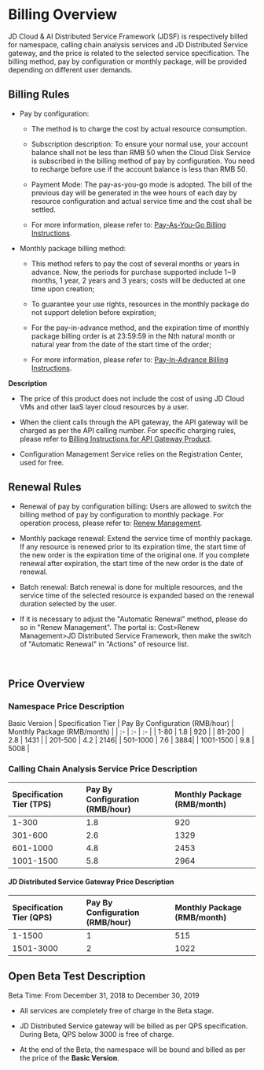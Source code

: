 # Billing Overview

JD Cloud & AI Distributed Service Framework (JDSF) is respectively billed for namespace, calling chain analysis services and JD Distributed Service gateway, and the price is related to the selected service specification. The billing method, pay by configuration or monthly package, will be provided depending on different user demands.

##  Billing Rules

- Pay by configuration:

	- The method is to charge the cost by actual resource consumption.
	
	- Subscription description: To ensure your normal use, your account balance shall not be less than RMB 50 when the Cloud Disk Service is subscribed in the billing method of pay by configuration. You need to recharge before use if the account balance is less than RMB 50.
	
	- Payment Mode: The pay-as-you-go mode is adopted. The bill of the previous day will be generated in the wee hours of each day by resource configuration and actual service time and the cost shall be settled.

	- For more information, please refer to: [Pay-As-You-Go Billing Instructions](../../../Finance/Billing/Billing-method/Postpay.md).

- Monthly package billing method:

	- This method refers to pay the cost of several months or years in advance. Now, the periods for purchase supported include 1~9 months, 1 year, 2 years and 3 years; costs will be deducted at one time upon creation;

	- To guarantee your use rights, resources in the monthly package do not support deletion before expiration;
	
	- For the pay-in-advance method, and the expiration time of monthly package billing order is at 23:59:59 in the Nth natural month or natural year from the date of the start time of the order;
		
	- For more information, please refer to: [Pay-In-Advance Billing Instructions](../../../Finance/Billing/Billing-method/Prepay.md).		
	
**Description**

-  The price of this product does not include the cost of using JD Cloud VMs and other IaaS layer cloud resources by a user.

-  When the client calls through the API gateway, the API gateway will be charged as per the API calling number. For specific charging rules, please refer to [Billing Instructions for API Gateway Product](../../API-Gateway/Pricing/Billing-Rules.md).

-  Configuration Management Service relies on the Registration Center, used for free.



## Renewal Rules

- Renewal of pay by configuration billing: Users are allowed to switch the billing method of pay by configuration to monthly package. For operation process, please refer to: [Renew Management](../../../Finance/Online-Buying/Renew-Management.md).

- Monthly package renewal: Extend the service time of monthly package. If any resource is renewed prior to its expiration time, the start time of the new order is the expiration time of the original one. If you complete renewal after expiration, the start time of the new order is the date of renewal.

- Batch renewal: Batch renewal is done for multiple resources, and the service time of the selected resource is expanded based on the renewal duration selected by the user.

- If it is necessary to adjust the "Automatic Renewal" method, please do so in "Renew Management". The portal is: Cost>Renew Management>JD Distributed Service Framework, then make the switch of "Automatic Renewal" in "Actions" of resource list.


<br>

## Price Overview

### Namespace Price Description
Basic Version 
| Specification Tier |  Pay By Configuration (RMB/hour) | Monthly Package (RMB/month) | 
| :- | :- | :- |
| 1-80      | 1.8 | 920 |
| 81-200    | 2.8 | 1431 | 
| 201-500   | 4.2 | 2146| 
| 501-1000  | 7.6 | 3884| 
| 1001-1500 | 9.8  | 5008 | 


### Calling Chain Analysis Service Price Description

| Specification Tier (TPS) |  Pay By Configuration (RMB/hour) | Monthly Package (RMB/month) |
| :- | :- | :- |
| 1-300     | 1.8 | 920 |
| 301-600   | 2.6 | 1329 |	
| 601-1000  | 4.8 | 2453 |	
| 1001-1500 | 5.8 | 2964 |		


#### JD Distributed Service Gateway Price Description

| Specification Tier (QPS) |  Pay By Configuration (RMB/hour) | Monthly Package (RMB/month) |
| :- | :- | :- |
| 1-1500     | 1 | 515 |
| 1501-3000   | 2 | 1022 |	


	

## Open Beta Test Description

Beta Time: From December 31, 2018 to December 30, 2019

-  All services are completely free of charge in the Beta stage.

-  JD Distributed Service gateway will be billed as per QPS specification. During Beta, QPS below 3000 is free of charge.

-  At the end of the Beta, the namespace will be bound and billed as per the price of the **Basic Version**.  


	
		
